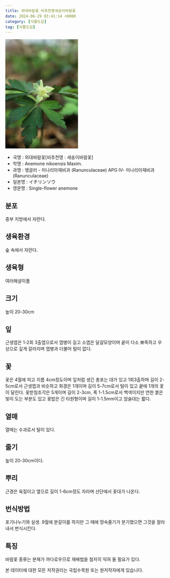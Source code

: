 ```yaml
---
title: 외대바람꽃_비추천명세송이바람꽃
date: 2024-06-29 03:41:14 +0800
category: [식물도감]
tag: [식물도감]
---
```




![외대바람꽃[비추천명 : 세송이바람꽃]](/assets/img/fileUpload/plants/basic/Ranunculaceae/Anemone/14081/1_th2.JPG)
- 국명 : 외대바람꽃[비추천명 : 세송이바람꽃]
- 학명 : Anemone nikoensis Maxim.
- 과명 : 앵글러 - 미나리아재비과 (Ranunculaceae) APG Ⅳ- 미나리아재비과 (Ranunculaceae)
- 일본명 : イチリンソウ
- 영문명 : Single-flower anemone


## 분포
중부 지방에서 자란다.
## 생육환경
숲 속에서 자란다.
## 생육형
여러해살이풀
## 크기
높이 20-30cm
## 잎
근생엽은 1-2회 3출엽으로서 엽병이 길고 소엽은 달걀모양이며 끝이 다소 뾰족하고 우상으로 깊게 갈라지며 엽병과 더불어 털이 없다.
## 꽃
꽃은 4월에 피고 지름 4cm정도이며 잎처럼 생긴 총포는 대가 있고 1회3출하며 길이 2-5cm로서 근생엽과 비슷하고 화경은 1개이며 길이 5-7cm로서 털이 있고 끝에 1개의 꽃이 달린다. 꽃받침조각은 5개이며 길이 2-3cm, 폭 1-1.5cm로서 백색이지만 연한 붉은 빛이 도는 부분도 있고 꽃밥은 긴 타원형이며 길이 1-1.5mm이고 암술대는 짧다.
## 열매
열매는 수과로서 털이 있다.
## 줄기
높이 20-30cm이다.
## 뿌리
근경은 육질이고 옆으로 길이 1-6cm정도 자라며 선단에서 꽃대가 나온다.
## 번식방법
포기나누기와 실생. 9월에 분갈이를 하지만 그 때에 땅속줄기가 분기했으면 그것을 잘라내서 번식시킨다.
## 특징
바람꽃 종류는 분재가 까다로우므로 재배법을 철저히 익혀 둘 필요가 있다.






본 데이터에 대한 모든 저작권리는 국립수목원 또는 원저작자에게 있습니다.
